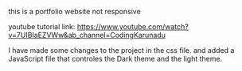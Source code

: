this is a portfolio website not responsive

youtube tutorial link: https://www.youtube.com/watch?v=7UIBIaEZVWw&ab_channel=CodingKarunadu

I have made some changes to the project in the css file.
and added a JavaScript file that controles the Dark theme and the light theme.